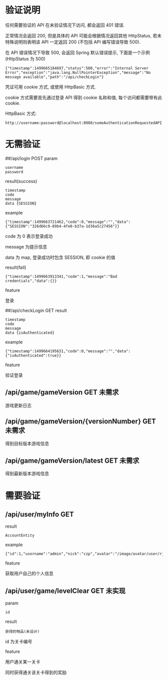 # 验证说明
任何需要验证的 API 在未验证情况下访问, 都会返回 401 错误.

正常情况会返回 200, 但是具体的 API 可能会根据情况返回其他 HttpStatus, 若未特殊说明则表明该 API 一定返回 200 (不包括 API 编写错误导致 500).

在 API 错误情况下导致 500, 会返回 Spring 默认错误提示, 下面是一个示例 (HttpStatus 为 500)

    {"timestamp":1499665184697,"status":500,"error":"Internal Server Error","exception":"java.lang.NullPointerException","message":"No message available","path":"/api/checkLogin"}

凭证可用 cookie 方式, 或使用 HttpBasic 方式.

cookie 方式需要首先通过登录 API 得到 cookie 名称和值, 每个访问都需要带有此 cookie.

HttpBasic 方式:

    http://username:password@localhost:8080/someAuthenticationRequestedAPI

# 无需验证
##/api/login  POST
param

    username
    password

result(success)

    timestamp
    code
    message
    data {SESSION}

example

    {"timestamp":1499663721462,"code":0,"message":"","data":{"SESSION":"326d66c9-89b4-4fe0-b37a-1d36a5c27456"}}
    
code 为 0 表示登录成功

message 为提示信息

data 为 map, 登录成功时包含 SESSION, 即 cookie 的值

result(fail)

    {"timestamp":1499663913341,"code":1,"message":"Bad credentials","data":{}}

feature

登录

##/api/checkLogin   GET
result

    timestamp
    code
    message
    data {isAuthenticated}

example 

    {"timestamp":1499664195631,"code":0,"message":"","data":{"isAuthenticated":true}}
    
feature

验证登录

## /api/game/gameVersion GET    未需求
游戏更新日志

## /api/game/gameVersion/{versionNumber} GET    未需求
得到目标版本游戏信息

## /api/game/gameVersion/latest GET    未需求
得到最新版本游戏信息

# 需要验证
## /api/user/myInfo GET
result

    AccountEntity
    
example

    {"id":1,"username":"admin","nick":"czp","avatar":"/image/avatar/user/rjxXGgS5L9448DAzQToW.jpg","point":0,"gameFlag":null}

feature

获取用户自己的个人信息

## /api/user/game/levelClear  GET 未实现
param

    id
    
result

    获得的物品(未设计)
    
id 为关卡编号

feature

用户通关某一关卡

同时获得通关该关卡得到的奖励
